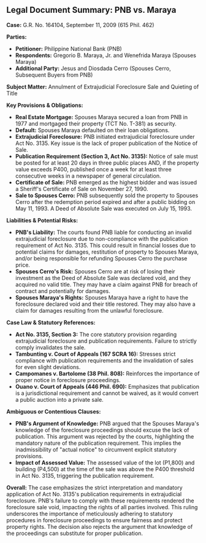 ## Legal Document Summary: PNB vs. Maraya

**Case:** G.R. No. 164104, September 11, 2009 (615 Phil. 462)

**Parties:**

*   **Petitioner:** Philippine National Bank (PNB)
*   **Respondents:** Gregorio B. Maraya, Jr. and Wenefrida Maraya (Spouses Maraya)
*   **Additional Party:** Jesus and Diosdada Cerro (Spouses Cerro, Subsequent Buyers from PNB)

**Subject Matter:** Annulment of Extrajudicial Foreclosure Sale and Quieting of Title

**Key Provisions & Obligations:**

*   **Real Estate Mortgage:** Spouses Maraya secured a loan from PNB in 1977 and mortgaged their property (TCT No. T-381) as security.
*   **Default:** Spouses Maraya defaulted on their loan obligations.
*   **Extrajudicial Foreclosure:** PNB initiated extrajudicial foreclosure under Act No. 3135.  Key issue is the lack of proper publication of the Notice of Sale.
*   **Publication Requirement (Section 3, Act No. 3135):** Notice of sale must be posted for at least 20 days in three public places AND, if the property value exceeds P400, published once a week for at least three consecutive weeks in a newspaper of general circulation.
*   **Certificate of Sale:** PNB emerged as the highest bidder and was issued a Sheriff's Certificate of Sale on November 27, 1990.
*   **Sale to Spouses Cerro:** PNB subsequently sold the property to Spouses Cerro after the redemption period expired and after a public bidding on May 11, 1993. A Deed of Absolute Sale was executed on July 15, 1993.

**Liabilities & Potential Risks:**

*   **PNB's Liability:** The courts found PNB liable for conducting an invalid extrajudicial foreclosure due to non-compliance with the publication requirement of Act No. 3135. This could result in financial losses due to potential claims for damages, restitution of property to Spouses Maraya, and/or being responsible for refunding Spouses Cerro the purchase price.
*   **Spouses Cerro's Risk:** Spouses Cerro are at risk of losing their investment as the Deed of Absolute Sale was declared void, and they acquired no valid title. They may have a claim against PNB for breach of contract and potentially for damages.
*   **Spouses Maraya's Rights:** Spouses Maraya have a right to have the foreclosure declared void and their title restored. They may also have a claim for damages resulting from the unlawful foreclosure.

**Case Law & Statutory References:**

*   **Act No. 3135, Section 3:** The core statutory provision regarding extrajudicial foreclosure and publication requirements.  Failure to strictly comply invalidates the sale.
*   **Tambunting v. Court of Appeals (167 SCRA 16):**  Stresses strict compliance with publication requirements and the invalidation of sales for even slight deviations.
*   **Campomanes v. Bartolome (38 Phil. 808):** Reinforces the importance of proper notice in foreclosure proceedings.
*   **Ouano v. Court of Appeals (446 Phil. 690):**  Emphasizes that publication is a jurisdictional requirement and cannot be waived, as it would convert a public auction into a private sale.

**Ambiguous or Contentious Clauses:**

*   **PNB's Argument of Knowledge:** PNB argued that the Spouses Maraya's knowledge of the foreclosure proceedings should excuse the lack of publication. This argument was rejected by the courts, highlighting the mandatory nature of the publication requirement.  This implies the inadmissibility of "actual notice" to circumvent explicit statutory provisions.
*   **Impact of Assessed Value:** The assessed value of the lot (P1,800) and building (P4,500) at the time of the sale was above the P400 threshold in Act No. 3135, triggering the publication requirement.

**Overall:** The case emphasizes the strict interpretation and mandatory application of Act No. 3135's publication requirements in extrajudicial foreclosure. PNB's failure to comply with these requirements rendered the foreclosure sale void, impacting the rights of all parties involved. This ruling underscores the importance of meticulously adhering to statutory procedures in foreclosure proceedings to ensure fairness and protect property rights. The decision also rejects the argument that knowledge of the proceedings can substitute for proper publication.
